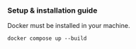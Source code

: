 <h3>Setup & installation guide</h3>
Docker must be installed in your machine.

```
docker compose up --build

```
